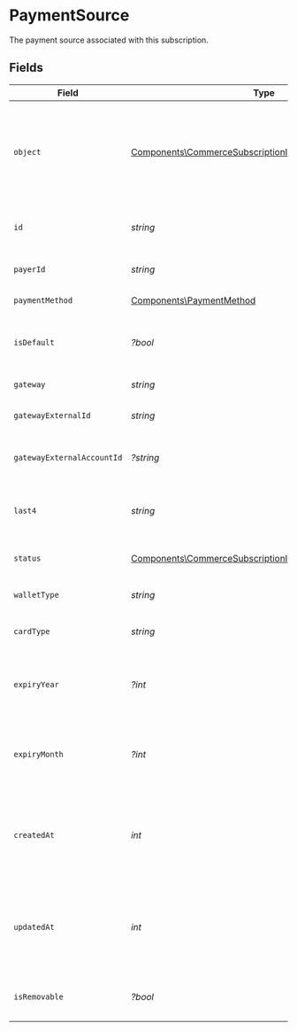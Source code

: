 # PaymentSource

The payment source associated with this subscription.


## Fields

| Field                                                                                                                            | Type                                                                                                                             | Required                                                                                                                         | Description                                                                                                                      |
| -------------------------------------------------------------------------------------------------------------------------------- | -------------------------------------------------------------------------------------------------------------------------------- | -------------------------------------------------------------------------------------------------------------------------------- | -------------------------------------------------------------------------------------------------------------------------------- |
| `object`                                                                                                                         | [Components\CommerceSubscriptionItemPaymentSourceObject](../../Models/Components/CommerceSubscriptionItemPaymentSourceObject.md) | :heavy_check_mark:                                                                                                               | String representing the object's type. Objects of the same type share the same value.                                            |
| `id`                                                                                                                             | *string*                                                                                                                         | :heavy_check_mark:                                                                                                               | Unique identifier for the payment source.                                                                                        |
| `payerId`                                                                                                                        | *string*                                                                                                                         | :heavy_check_mark:                                                                                                               | Unique identifier for the payer.                                                                                                 |
| `paymentMethod`                                                                                                                  | [Components\PaymentMethod](../../Models/Components/PaymentMethod.md)                                                             | :heavy_check_mark:                                                                                                               | The payment method type.                                                                                                         |
| `isDefault`                                                                                                                      | *?bool*                                                                                                                          | :heavy_minus_sign:                                                                                                               | Whether this is the default payment source for the payer.                                                                        |
| `gateway`                                                                                                                        | *string*                                                                                                                         | :heavy_check_mark:                                                                                                               | The payment gateway.                                                                                                             |
| `gatewayExternalId`                                                                                                              | *string*                                                                                                                         | :heavy_check_mark:                                                                                                               | External ID in the payment gateway.                                                                                              |
| `gatewayExternalAccountId`                                                                                                       | *?string*                                                                                                                        | :heavy_minus_sign:                                                                                                               | External account ID in the payment gateway.                                                                                      |
| `last4`                                                                                                                          | *string*                                                                                                                         | :heavy_check_mark:                                                                                                               | Last 4 digits of the card (for card payment sources).                                                                            |
| `status`                                                                                                                         | [Components\CommerceSubscriptionItemPaymentSourceStatus](../../Models/Components/CommerceSubscriptionItemPaymentSourceStatus.md) | :heavy_check_mark:                                                                                                               | Status of the payment source.                                                                                                    |
| `walletType`                                                                                                                     | *string*                                                                                                                         | :heavy_check_mark:                                                                                                               | Type of wallet (if applicable).                                                                                                  |
| `cardType`                                                                                                                       | *string*                                                                                                                         | :heavy_check_mark:                                                                                                               | Type of card (if applicable).                                                                                                    |
| `expiryYear`                                                                                                                     | *?int*                                                                                                                           | :heavy_minus_sign:                                                                                                               | Card expiration year (for card payment sources).                                                                                 |
| `expiryMonth`                                                                                                                    | *?int*                                                                                                                           | :heavy_minus_sign:                                                                                                               | Card expiration month (for card payment sources).                                                                                |
| `createdAt`                                                                                                                      | *int*                                                                                                                            | :heavy_check_mark:                                                                                                               | Unix timestamp (in milliseconds) when the payment source was created.                                                            |
| `updatedAt`                                                                                                                      | *int*                                                                                                                            | :heavy_check_mark:                                                                                                               | Unix timestamp (in milliseconds) when the payment source was last updated.                                                       |
| `isRemovable`                                                                                                                    | *?bool*                                                                                                                          | :heavy_minus_sign:                                                                                                               | Whether this payment source can be removed.                                                                                      |